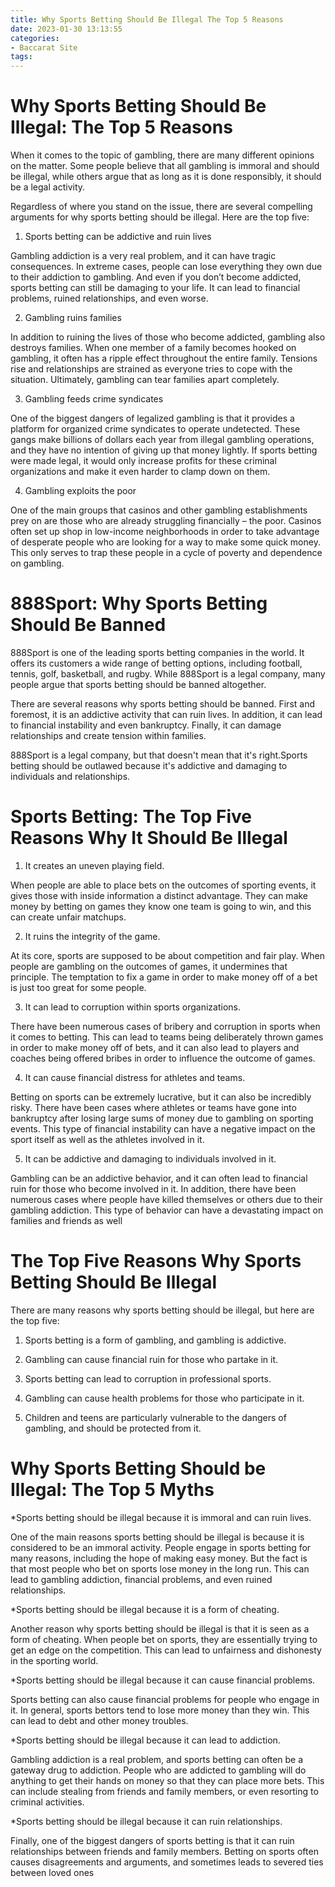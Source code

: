 ```yaml
---
title: Why Sports Betting Should Be Illegal The Top 5 Reasons
date: 2023-01-30 13:13:55
categories:
- Baccarat Site
tags:
---
```



#  Why Sports Betting Should Be Illegal: The Top 5 Reasons

When it comes to the topic of gambling, there are many different opinions on the matter. Some people believe that all gambling is immoral and should be illegal, while others argue that as long as it is done responsibly, it should be a legal activity.

Regardless of where you stand on the issue, there are several compelling arguments for why sports betting should be illegal. Here are the top five:

1. Sports betting can be addictive and ruin lives

Gambling addiction is a very real problem, and it can have tragic consequences. In extreme cases, people can lose everything they own due to their addiction to gambling. And even if you don’t become addicted, sports betting can still be damaging to your life. It can lead to financial problems, ruined relationships, and even worse.

2. Gambling ruins families

In addition to ruining the lives of those who become addicted, gambling also destroys families. When one member of a family becomes hooked on gambling, it often has a ripple effect throughout the entire family. Tensions rise and relationships are strained as everyone tries to cope with the situation. Ultimately, gambling can tear families apart completely.

3. Gambling feeds crime syndicates

One of the biggest dangers of legalized gambling is that it provides a platform for organized crime syndicates to operate undetected. These gangs make billions of dollars each year from illegal gambling operations, and they have no intention of giving up that money lightly. If sports betting were made legal, it would only increase profits for these criminal organizations and make it even harder to clamp down on them.

4. Gambling exploits the poor

One of the main groups that casinos and other gambling establishments prey on are those who are already struggling financially – the poor. Casinos often set up shop in low-income neighborhoods in order to take advantage of desperate people who are looking for a way to make some quick money. This only serves to trap these people in a cycle of poverty and dependence on gambling.

#  888Sport: Why Sports Betting Should Be Banned

888Sport is one of the leading sports betting companies in the world. It offers its customers a wide range of betting options, including football, tennis, golf, basketball, and rugby. While 888Sport is a legal company, many people argue that sports betting should be banned altogether.

There are several reasons why sports betting should be banned. First and foremost, it is an addictive activity that can ruin lives. In addition, it can lead to financial instability and even bankruptcy. Finally, it can damage relationships and create tension within families.

888Sport is a legal company, but that doesn't mean that it's right.Sports betting should be outlawed because it's addictive and damaging to individuals and relationships.

#  Sports Betting: The Top Five Reasons Why It Should Be Illegal

1. It creates an uneven playing field.

When people are able to place bets on the outcomes of sporting events, it gives those with inside information a distinct advantage. They can make money by betting on games they know one team is going to win, and this can create unfair matchups.

2. It ruins the integrity of the game.

At its core, sports are supposed to be about competition and fair play. When people are gambling on the outcomes of games, it undermines that principle. The temptation to fix a game in order to make money off of a bet is just too great for some people.

3. It can lead to corruption within sports organizations.

There have been numerous cases of bribery and corruption in sports when it comes to betting. This can lead to teams being deliberately thrown games in order to make money off of bets, and it can also lead to players and coaches being offered bribes in order to influence the outcome of games.

4. It can cause financial distress for athletes and teams.

Betting on sports can be extremely lucrative, but it can also be incredibly risky. There have been cases where athletes or teams have gone into bankruptcy after losing large sums of money due to gambling on sporting events. This type of financial instability can have a negative impact on the sport itself as well as the athletes involved in it.

5. It can be addictive and damaging to individuals involved in it.

Gambling can be an addictive behavior, and it can often lead to financial ruin for those who become involved in it. In addition, there have been numerous cases where people have killed themselves or others due to their gambling addiction. This type of behavior can have a devastating impact on families and friends as well

#  The Top Five Reasons Why Sports Betting Should Be Illegal 

There are many reasons why sports betting should be illegal, but here are the top five:

1. Sports betting is a form of gambling, and gambling is addictive.

2. Gambling can cause financial ruin for those who partake in it.

3. Sports betting can lead to corruption in professional sports.

4. Gambling can cause health problems for those who participate in it.

5. Children and teens are particularly vulnerable to the dangers of gambling, and should be protected from it.

#  Why Sports Betting Should be Illegal: The Top 5 Myths

*Sports betting should be illegal because it is immoral and can ruin lives.

One of the main reasons sports betting should be illegal is because it is considered to be an immoral activity. People engage in sports betting for many reasons, including the hope of making easy money. But the fact is that most people who bet on sports lose money in the long run. This can lead to gambling addiction, financial problems, and even ruined relationships.

*Sports betting should be illegal because it is a form of cheating.

Another reason why sports betting should be illegal is that it is seen as a form of cheating. When people bet on sports, they are essentially trying to get an edge on the competition. This can lead to unfairness and dishonesty in the sporting world.

*Sports betting should be illegal because it can cause financial problems.

 Sports betting can also cause financial problems for people who engage in it. In general, sports bettors tend to lose more money than they win. This can lead to debt and other money troubles.

*Sports betting should be illegal because it can lead to addiction.

Gambling addiction is a real problem, and sports betting can often be a gateway drug to addiction. People who are addicted to gambling will do anything to get their hands on money so that they can place more bets. This can include stealing from friends and family members, or even resorting to criminal activities.

*Sports betting should be illegal because it can ruin relationships.

Finally, one of the biggest dangers of sports betting is that it can ruin relationships between friends and family members. Betting on sports often causes disagreements and arguments, and sometimes leads to severed ties between loved ones